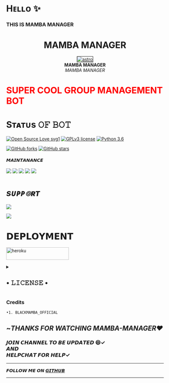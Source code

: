 # Hᴇʟʟᴏ ✨
### THIS IS MAMBA MANAGER
<p align="center"><h1 align="center"><b> MAMBA MANAGER</b></h1></p>
<p align="center">
   <a href="https://t.me/MAMBA_NETWORK">
      <img src="MAMBA/red.jpg" border="1px" alt="astro">
      </a>
      <br>
   <b>MAMBA MANAGER</b><br>
   <i>MAMBA MANAGER</i>
</p>
<h1 style="color: red">SUPER COOL GROUP MANAGEMENT BOT</h1>



## <h1 align="left">Sᴛᴀᴛᴜs 𝙾𝙵 𝙱𝙾𝚃 </h1> 

[![Open Source Love svg1](https://badges.frapsoft.com/os/v1/open-source.png?v=103)](https://github.com/SUKHPAL443/MAMBA-MANAGER)
[![GPLv3 license](https://img.shields.io/badge/License-GPLv3-blue.svg?&style=flat-square)]( https://github.com/SUKHPAL443/MAMBA-MANAGER#copyright--license)
[![Python 3.6](https://img.shields.io/badge/Python-3.9.6-blue.svg)](https://www.python.org/downloads/release/python-360/)
 <br> 
 
<p align="left">
    <a href="https://github.com/SUKHPAL443/MAMBA-MANAGER/network"><img src="https://img.shields.io/github/forks/SUKHPAL443/MAMBA-MANAGER?style=for-the-badge" alt="GitHub forks" /></a>
    <a href="https://github.com/SUKHPAL443/MAMBA-MANAGER/stargazers"><img src="https://img.shields.io/github/stars/SUKHPAL443/MAMBA-MANAGER?style=for-the-badge" alt="GitHub stars" /></a>
</p>

#### 𝙈𝘼𝙄𝙉𝙏𝘼𝙉𝘼𝙉𝘾𝙀
<p align="left">
    <a href="https://github.com/SUKHPAL443/MAMBA-MANAGER"> <img src="https://img.shields.io/github/repo-size/SUKHPAL443/MAMBA-MANAGER?color=orange&logo=github&logoColor=green&style=for-the-badge" /></a>
    <a href="https://github.com/SUKHPAL443/MAMBA-MANAGER/commits/prince"> <img src="https://img.shields.io/github/last-commit/SUKHPAL443/MAMBA-MANAGER?color=brown&logo=github&logoColor=green&style=for-the-badge" /></a>
    <a href="https://github.com/SUKHPAL443/MAMBA-MANAGER/issues"> <img src="https://img.shields.io/github/issues/SUKHPAL443/MAMBA-MANAGER?color=blueviolet&logo=github&logoColor=green&style=for-the-badge" /></a>
    <a href="https://github.com/SUKHPAL443/MAMBA-MANAGER/network/members"> <img src="https://img.shields.io/github/forks/SUKHPAL443/MAMBA-MANAGER?color=red&logo=github&logoColor=green&style=for-the-badge" /></a>
    <a href="https://pypi.org/project/Telethon/"> <img src="https://img.shields.io/pypi/v/telethon?color=yellow&label=telethon&logo=python&logoColor=green&style=for-the-badge" /></a>
</p>

# <i><b> sᴜᴘᴘ๏ʀᴛ </b></i>

<a href="https://telegram.me/MAMBA_X_SUPPORT" target="_blank"><img src="https://img.shields.io/badge/Join-MAMBA_X_SUPPORT-yellow.svg?style=for-the-badge&logo=Telegram"></a>

<a href="https://telegram.me/MAMBA-NETWORK" target="_blank"><img src="https://img.shields.io/badge/Join-MAMBA_X_SUPPORT-brown.svg?style=for-the-badge&logo=Telegram"></a>

# 𝗗𝗘𝗣𝗟𝗢𝗬𝗠𝗘𝗡𝗧
<a href="https://heroku.com/deploy?template=https://github.com/SUKHPAL443/MAMBA-MANAGER" target="_blank"><img src="https://img.shields.io/badge/DEPLOY%20TO%20HEROKU-black?style=for-the-badge&logo=heroku" 
height="40px" width="200px" alt="heroku" /></a>
    
    

 <details><summary> <h2>• 𝙻𝙸𝙲𝙴𝙽𝚂𝙴 •</h2> </summary>

![](https://www.gnu.org/graphics/gplv3-or-later.png)

Copyright (C) 2021 MAMBA-MANAGER

Poject [MAMBA](https://github.com/MAMBA-MANAGER) is free software: you can redistribute it and/or modify
it under the terms of the GNU General Public License as published by
the Free Software Foundation, either version 3 of the License, or
(at your option) any later version.

This program is distributed in the hope that it will be useful,
but WITHOUT ANY WARRANTY; without even the implied warranty of
MERCHANTABILITY or FITNESS FOR A PARTICULAR PURPOSE.  See the
GNU General Public License for more details.

You should have received a copy of the GNU General Public License
along with this program. If not, see <https://www.gnu.org/licenses/>.

Released under [GNU](/LICENSE) by [SUKHI](https://github.com/BLACKMAMBA_OFFICIAL) .

</details>

<h3> Credits  </h3>

```sh
•1. BLACKMAMBA_OFFICIAL
```



## ~*THANKS FOR WATCHING MAMBA-MANAGER❤️* 

### 𝙅𝙊𝙄𝙉 𝘾𝙃𝘼𝙉𝙉𝙀𝙇 𝙏𝙊 𝘽𝙀 𝙐𝙋𝘿𝘼𝙏𝙀𝘿 😄✓ <br> 𝘼𝙉𝘿 <br> 𝙃𝙀𝙇𝙋𝘾𝙃𝘼𝙏 𝙁𝙊𝙍 𝙃𝙀𝙇𝙋✓

<hr>

𝙁𝙊𝙇𝙇𝙊𝙒 𝙈𝙀 𝙊𝙉 [𝙂𝙄𝙏𝙃𝙐𝘽](https://github.com/SUKHPAL443)

<hr>
